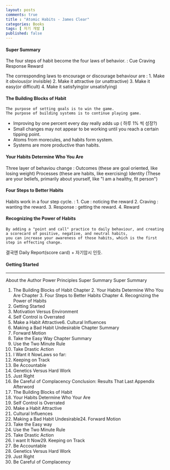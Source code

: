 ```yaml
---
layout: posts
comments: true
title : "Atomic Habits - James Clear"
categories: Books
tags: [ 자기 개발 ]
published: false
---
```


#### Super Summary

The four steps of habit become the four laws of behavior.
 : Cue
   Craving
   Response
   Reward

The corresponding laws to encourage or discourage behaviour are
 : 1. Make it obvious(or invisible)
   2. Make it attractive (or unattractive)
   3. Make it easy(or difficult)
   4. Make it satisfying(or unsatisfying)

#### The Building Blocks of Habit

```
The purpose of setting goals is to win the game.
The purpose of building systems is to continue playing game.
```

- Improving by one percent every day really adds up ( 하루 1% 씩 성장?)
- Small changes may not appear to be working until you reach a certain tipping point.
- Atoms from morecules, and habits form system.
- Systems are more productive than habits.

#### Your Habits Determine Who You Are

Three layer of behaviou change
 : Outcomes (these are goal oriented, like losing weight)
   Processes (these are habits, like exercising)
   Identity (These are your beliefs, primarily about yourself, like "I am a healthy, fit person")

#### Four Steps to Better Habits

Habits work in a four step cycle.
 : 1. Cue : noticing the reward
   2. Craving : wanting the reward.
   3. Response : getting the reward.
   4. Reward

#### Recognizing the Power of Habits

```
By adding a "point and call" practice to daily behaviour, and creating a scorecard of positive, negative, and neutral habits,
you can increase your awareness of those habits, which is the first step in effecting change. 
```
결국엔 Daily Report(score card) + 자기암시 인듯.

#### Getting Started


---

About the Author
Power Principles
Super Summary
Super Summary  
1. The Building Blocks of Habit
Chapter 2. Your Habits Determine Who You Are
Chapter 3. Four Steps to Better Habits
Chapter 4. Recognizing the Power of Habits 
2. Getting Started 
3. Motivation Versus Environment 
4. Self Control is Overrated
5. Make a Habit Attractive6. Cultural Influences
7. Making a Bad Habit Undesirable
Chapter Summary
8. Forward Motion
9. Take the Easy Way
Chapter Summary
10. Use the Two Minute Rule
11. Take Drastic Action
12. I Want it NowLaws so far:
13. Keeping on Track
14. Be Accountable
15. Genetics Versus Hard Work
16. Just Right
17. Be Careful of Complacency
Conclusion: Results That Last
Appendix
Afterword
18. The Building Blocks of Habit
19. Your Habits Determine Who Your Are
20. Self Control is Overrated
21. Make a Habit Attractive
22. Cultural Influences
23. Making a Bad Habit Undesirable24. Forward Motion
25. Take the Easy way
26. Use the Two Minute Rule
27. Take Drastic Action
28. I want It Now29. Keeping on Track
30. Be Accountable
31. Genetics Versus Hard Work
32. Just Right
33. Be Careful of Complacency

